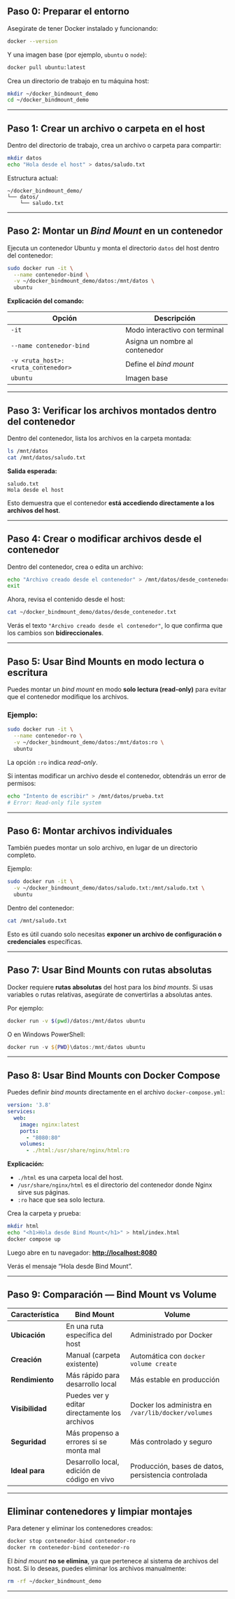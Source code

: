 ## Paso 0: Preparar el entorno

Asegúrate de tener Docker instalado y funcionando:

```bash
docker --version
```

Y una imagen base (por ejemplo, `ubuntu` o `node`):

```bash
docker pull ubuntu:latest
```

Crea un directorio de trabajo en tu máquina host:

```bash
mkdir ~/docker_bindmount_demo
cd ~/docker_bindmount_demo
```

---

## Paso 1: Crear un archivo o carpeta en el host

Dentro del directorio de trabajo, crea un archivo o carpeta para compartir:

```bash
mkdir datos
echo "Hola desde el host" > datos/saludo.txt
```

Estructura actual:

```
~/docker_bindmount_demo/
└── datos/
    └── saludo.txt
```

---

## Paso 2: Montar un *Bind Mount* en un contenedor

Ejecuta un contenedor Ubuntu y monta el directorio `datos` del host dentro del contenedor:

```bash
sudo docker run -it \
  --name contenedor-bind \
  -v ~/docker_bindmount_demo/datos:/mnt/datos \
  ubuntu
```

**Explicación del comando:**

| Opción                             | Descripción                    |
| ---------------------------------- | ------------------------------ |
| `-it`                              | Modo interactivo con terminal  |
| `--name contenedor-bind`           | Asigna un nombre al contenedor |
| `-v <ruta_host>:<ruta_contenedor>` | Define el *bind mount*         |
| `ubuntu`                           | Imagen base                    |

---

## Paso 3: Verificar los archivos montados dentro del contenedor

Dentro del contenedor, lista los archivos en la carpeta montada:

```bash
ls /mnt/datos
cat /mnt/datos/saludo.txt
```

**Salida esperada:**

```
saludo.txt
Hola desde el host
```

Esto demuestra que el contenedor **está accediendo directamente a los archivos del host**.

---

## Paso 4: Crear o modificar archivos desde el contenedor

Dentro del contenedor, crea o edita un archivo:

```bash
echo "Archivo creado desde el contenedor" > /mnt/datos/desde_contenedor.txt
exit
```

Ahora, revisa el contenido desde el host:

```bash
cat ~/docker_bindmount_demo/datos/desde_contenedor.txt
```

Verás el texto `"Archivo creado desde el contenedor"`, lo que confirma que los cambios son **bidireccionales**.

---

## Paso 5: Usar Bind Mounts en modo lectura o escritura

Puedes montar un *bind mount* en modo **solo lectura (read-only)** para evitar que el contenedor modifique los archivos.

### Ejemplo:

```bash
sudo docker run -it \
  --name contenedor-ro \
  -v ~/docker_bindmount_demo/datos:/mnt/datos:ro \
  ubuntu
```

La opción `:ro` indica *read-only*.

Si intentas modificar un archivo desde el contenedor, obtendrás un error de permisos:

```bash
echo "Intento de escribir" > /mnt/datos/prueba.txt
# Error: Read-only file system
```

---

## Paso 6: Montar archivos individuales

También puedes montar un solo archivo, en lugar de un directorio completo.

Ejemplo:

```bash
sudo docker run -it \
  -v ~/docker_bindmount_demo/datos/saludo.txt:/mnt/saludo.txt \
  ubuntu
```

Dentro del contenedor:

```bash
cat /mnt/saludo.txt
```

Esto es útil cuando solo necesitas **exponer un archivo de configuración o credenciales** específicas.

---

## Paso 7: Usar Bind Mounts con rutas absolutas

Docker requiere **rutas absolutas** del host para los *bind mounts*.
Si usas variables o rutas relativas, asegúrate de convertirlas a absolutas antes.

Por ejemplo:

```bash
docker run -v $(pwd)/datos:/mnt/datos ubuntu
```

O en Windows PowerShell:

```powershell
docker run -v ${PWD}\datos:/mnt/datos ubuntu
```

---

## Paso 8: Usar Bind Mounts con Docker Compose

Puedes definir *bind mounts* directamente en el archivo `docker-compose.yml`:

```yaml
version: '3.8'
services:
  web:
    image: nginx:latest
    ports:
      - "8080:80"
    volumes:
      - ./html:/usr/share/nginx/html:ro
```

**Explicación:**

* `./html` es una carpeta local del host.
* `/usr/share/nginx/html` es el directorio del contenedor donde Nginx sirve sus páginas.
* `:ro` hace que sea solo lectura.

Crea la carpeta y prueba:

```bash
mkdir html
echo "<h1>Hola desde Bind Mount</h1>" > html/index.html
docker compose up
```

Luego abre en tu navegador:
 **[http://localhost:8080](http://localhost:8080)**

Verás el mensaje “Hola desde Bind Mount”.

---

## Paso 9: Comparación — Bind Mount vs Volume

| Característica  | **Bind Mount**                                | **Volume**                                          |
| --------------- | --------------------------------------------- | --------------------------------------------------- |
| **Ubicación**   | En una ruta específica del host               | Administrado por Docker                             |
| **Creación**    | Manual (carpeta existente)                    | Automática con `docker volume create`               |
| **Rendimiento** | Más rápido para desarrollo local              | Más estable en producción                           |
| **Visibilidad** | Puedes ver y editar directamente los archivos | Docker los administra en `/var/lib/docker/volumes`  |
| **Seguridad**   | Más propenso a errores si se monta mal        | Más controlado y seguro                             |
| **Ideal para**  | Desarrollo local, edición de código en vivo   | Producción, bases de datos, persistencia controlada |

---

## Eliminar contenedores y limpiar montajes

Para detener y eliminar los contenedores creados:

```bash
docker stop contenedor-bind contenedor-ro
docker rm contenedor-bind contenedor-ro
```

El *bind mount* **no se elimina**, ya que pertenece al sistema de archivos del host.
Si lo deseas, puedes eliminar los archivos manualmente:

```bash
rm -rf ~/docker_bindmount_demo
```

---
